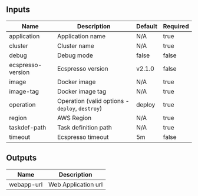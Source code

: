 <!-- markdownlint-disable -->

## Inputs

| Name | Description | Default | Required |
|------|-------------|---------|----------|
| application | Application name | N/A | true |
| cluster | Cluster name | N/A | true |
| debug | Debug mode | false | false |
| ecspresso-version | Ecspresso version | v2.1.0 | false |
| image | Docker image | N/A | true |
| image-tag | Docker image tag | N/A | true |
| operation | Operation (valid options - `deploy`, `destroy`) | deploy | true |
| region | AWS Region | N/A | true |
| taskdef-path | Task definition path | N/A | true |
| timeout | Ecspresso timeout | 5m | false |


## Outputs

| Name | Description |
|------|-------------|
| webapp-url | Web Application url |
<!-- markdownlint-restore -->
